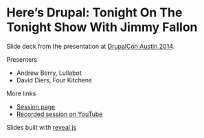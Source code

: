 # Here’s Drupal: Tonight On The Tonight Show With Jimmy Fallon

Slide deck from the presentation at [DrupalCon Austin 2014](https://austin2014.drupal.org/).

Presenters

* Andrew Berry, Lullabot
* David Diers, Four Kitchens

More links

* [Session page](https://austin2014.drupal.org/session/here%E2%80%99s-drupal-tonight-tonight-show-jimmy-fallon)
* [Recorded session on YouTube](https://www.youtube.com/watch?v=6eJj5UrUUpU)

Slides built with [reveal.js](https://github.com/hakimel/reveal.js/)
